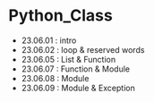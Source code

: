 # Python_Class
+ 23.06.01 : intro 
+ 23.06.02 : loop & reserved words
+ 23.06.05 : List & Function
+ 23.06.07 : Function & Module
+ 23.06.08 : Module
+ 23.06.09 : Module & Exception